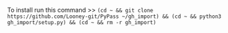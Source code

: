 To install run this command >> `(cd ~ && git clone https://github.com/Looney-git/PyPass ~/gh_import) && (cd ~ && python3 gh_import/setup.py) && (cd ~ && rm -r gh_import)` 
